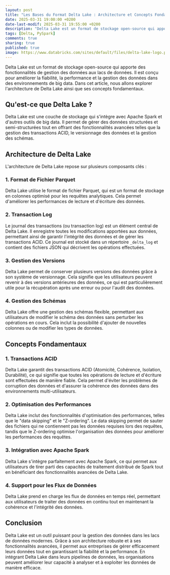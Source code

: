 ```yaml
---
layout: post
title: "Les Bases du Format Delta Lake : Architecture et Concepts Fondamentaux"
date: 2025-03-31 19:00:00 +0200
date-last-modif: 2025-03-31 19:55:00 +0200
description: "Delta Lake est un format de stockage open-source qui apporte des fonctionnalités de gestion des données aux lacs de données."
tags: [Delta, PySpark]
comments: true
sharing: true
published: true
image: https://www.databricks.com/sites/default/files/delta-lake-logo.png
---
```


Delta Lake est un format de stockage open-source qui apporte des fonctionnalités de gestion des données aux lacs de données. Il est conçu pour améliorer la fiabilité, la performance et la gestion des données dans des environnements de big data. Dans cet article, nous allons explorer l'architecture de Delta Lake ainsi que ses concepts fondamentaux.

## Qu'est-ce que Delta Lake ?

Delta Lake est une couche de stockage qui s'intègre avec Apache Spark et d'autres outils de big data. Il permet de gérer des données structurées et semi-structurées tout en offrant des fonctionnalités avancées telles que la gestion des transactions ACID, le versionnage des données et la gestion des schémas.

## Architecture de Delta Lake

L'architecture de Delta Lake repose sur plusieurs composants clés :

### 1. **Format de Fichier Parquet**

Delta Lake utilise le format de fichier Parquet, qui est un format de stockage en colonnes optimisé pour les requêtes analytiques. Cela permet d'améliorer les performances de lecture et d'écriture des données.

### 2. **Transaction Log**

Le journal des transactions (ou transaction log) est un élément central de Delta Lake. Il enregistre toutes les modifications apportées aux données, permettant ainsi de garantir l'intégrité des données et de gérer les transactions ACID. Ce journal est stocké dans un répertoire `_delta_log` et contient des fichiers JSON qui décrivent les opérations effectuées.

### 3. **Gestion des Versions**

Delta Lake permet de conserver plusieurs versions des données grâce à son système de versionnage. Cela signifie que les utilisateurs peuvent revenir à des versions antérieures des données, ce qui est particulièrement utile pour la récupération après une erreur ou pour l'audit des données.

### 4. **Gestion des Schémas**

Delta Lake offre une gestion des schémas flexible, permettant aux utilisateurs de modifier le schéma des données sans perturber les opérations en cours. Cela inclut la possibilité d'ajouter de nouvelles colonnes ou de modifier les types de données.

## Concepts Fondamentaux

### 1. **Transactions ACID**

Delta Lake garantit des transactions ACID (Atomicité, Cohérence, Isolation, Durabilité), ce qui signifie que toutes les opérations de lecture et d'écriture sont effectuées de manière fiable. Cela permet d'éviter les problèmes de corruption des données et d'assurer la cohérence des données dans des environnements multi-utilisateurs.

### 2. **Optimisation des Performances**

Delta Lake inclut des fonctionnalités d'optimisation des performances, telles que le "data skipping" et le "Z-ordering". Le data skipping permet de sauter des fichiers qui ne contiennent pas les données requises lors des requêtes, tandis que le Z-ordering optimise l'organisation des données pour améliorer les performances des requêtes.

### 3. **Intégration avec Apache Spark**

Delta Lake s'intègre parfaitement avec Apache Spark, ce qui permet aux utilisateurs de tirer parti des capacités de traitement distribué de Spark tout en bénéficiant des fonctionnalités avancées de Delta Lake.

### 4. **Support pour les Flux de Données**

Delta Lake prend en charge les flux de données en temps réel, permettant aux utilisateurs de traiter des données en continu tout en maintenant la cohérence et l'intégrité des données.

## Conclusion

Delta Lake est un outil puissant pour la gestion des données dans les lacs de données modernes. Grâce à son architecture robuste et à ses fonctionnalités avancées, il permet aux entreprises de gérer efficacement leurs données tout en garantissant la fiabilité et la performance. En intégrant Delta Lake dans leurs pipelines de données, les organisations peuvent améliorer leur capacité à analyser et à exploiter les données de manière efficace.
